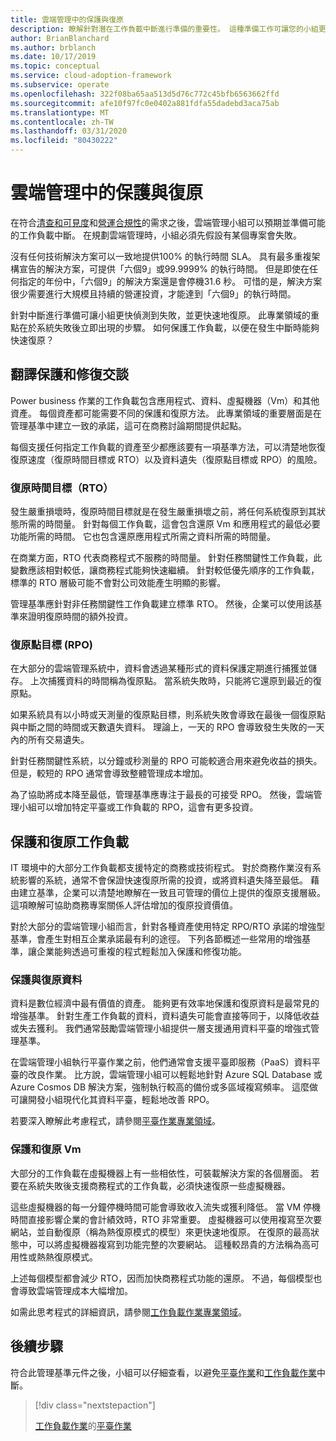 ```yaml
---
title: 雲端管理中的保護與復原
description: 瞭解針對潛在工作負載中斷進行準備的重要性。 這種準備工作可讓您的小組更快偵測到失敗，並更快速地復原。
author: BrianBlanchard
ms.author: brblanch
ms.date: 10/17/2019
ms.topic: conceptual
ms.service: cloud-adoption-framework
ms.subservice: operate
ms.openlocfilehash: 322f08ba65aa513d5d76c772c45bfb6563662ffd
ms.sourcegitcommit: afe10f97fc0e0402a881fdfa55dadebd3aca75ab
ms.translationtype: MT
ms.contentlocale: zh-TW
ms.lasthandoff: 03/31/2020
ms.locfileid: "80430222"
---
```

# <a name="protect-and-recover-in-cloud-management"></a>雲端管理中的保護與復原

在符合[清查和可見度](./inventory.md)和[營運合規性](./operational-compliance.md)的需求之後，雲端管理小組可以預期並準備可能的工作負載中斷。 在規劃雲端管理時，小組必須先假設有某個專案會失敗。

沒有任何技術解決方案可以一致地提供100% 的執行時間 SLA。 具有最多重複架構宣告的解決方案，可提供「六個9」或99.9999% 的執行時間。 但是即使在任何指定的年份中，「六個9」的解決方案還是會停機31.6 秒。 可惜的是，解決方案很少需要進行大規模且持續的營運投資，才能達到「六個9」的執行時間。

針對中斷進行準備可讓小組更快偵測到失敗，並更快速地復原。 此專業領域的重點在於系統失敗後立即出現的步驟。 如何保護工作負載，以便在發生中斷時能夠快速復原？

## <a name="translate-protection-and-recovery-conversations"></a>翻譯保護和修復交談

Power business 作業的工作負載包含應用程式、資料、虛擬機器（Vm）和其他資產。 每個資產都可能需要不同的保護和復原方法。 此專業領域的重要層面是在管理基準中建立一致的承諾，這可在商務討論期間提供起點。

每個支援任何指定工作負載的資產至少都應該要有一項基準方法，可以清楚地恢復復原速度（復原時間目標或 RTO）以及資料遺失（復原點目標或 RPO）的風險。

### <a name="recovery-time-objectives-rto"></a>復原時間目標（RTO）

發生嚴重損壞時，復原時間目標就是在發生嚴重損壞之前，將任何系統復原到其狀態所需的時間量。 針對每個工作負載，這會包含還原 Vm 和應用程式的最低必要功能所需的時間。 它也包含還原應用程式所需之資料所需的時間量。

在商業方面，RTO 代表商務程式不服務的時間量。 針對任務關鍵性工作負載，此變數應該相對較低，讓商務程式能夠快速繼續。 針對較低優先順序的工作負載，標準的 RTO 層級可能不會對公司效能產生明顯的影響。

管理基準應針對非任務關鍵性工作負載建立標準 RTO。 然後，企業可以使用該基準來證明復原時間的額外投資。

### <a name="recovery-point-objectives-rpo"></a>復原點目標 (RPO)

在大部分的雲端管理系統中，資料會透過某種形式的資料保護定期進行捕獲並儲存。 上次捕獲資料的時間稱為復原點。 當系統失敗時，只能將它還原到最近的復原點。

如果系統具有以小時或天測量的復原點目標，則系統失敗會導致在最後一個復原點與中斷之間的時間或天數遺失資料。 理論上，一天的 RPO 會導致發生失敗的一天內的所有交易遺失。

針對任務關鍵性系統，以分鐘或秒測量的 RPO 可能較適合用來避免收益的損失。 但是，較短的 RPO 通常會導致整體管理成本增加。

為了協助將成本降至最低，管理基準應專注于最長的可接受 RPO。 然後，雲端管理小組可以增加特定平臺或工作負載的 RPO，這會有更多投資。

## <a name="protect-and-recover-workloads"></a>保護和復原工作負載

IT 環境中的大部分工作負載都支援特定的商務或技術程式。 對於商務作業沒有系統影響的系統，通常不會保證快速復原所需的投資，或將資料遺失降至最低。 藉由建立基準，企業可以清楚地瞭解在一致且可管理的價位上提供的復原支援層級。 這項瞭解可協助商務專案關係人評估增加的復原投資價值。

對於大部分的雲端管理小組而言，針對各種資產使用特定 RPO/RTO 承諾的增強型基準，會產生對相互企業承諾最有利的途徑。 下列各節概述一些常用的增強基準，讓企業能夠透過可重複的程式輕鬆加入保護和修復功能。

### <a name="protect-and-recover-data"></a>保護與復原資料

資料是數位經濟中最有價值的資產。 能夠更有效率地保護和復原資料是最常見的增強基準。 針對生產工作負載的資料，資料遺失可能會直接等同于，以降低收益或失去獲利。 我們通常鼓勵雲端管理小組提供一層支援通用資料平臺的增強式管理基準。

在雲端管理小組執行平臺作業之前，他們通常會支援平臺即服務（PaaS）資料平臺的改良作業。 比方說，雲端管理小組可以輕鬆地針對 Azure SQL Database 或 Azure Cosmos DB 解決方案，強制執行較高的備份或多區域複寫頻率。 這麼做可讓開發小組現代化其資料平臺，輕鬆地改善 RPO。

若要深入瞭解此考慮程式，請參閱[平臺作業專業領域](./platform.md)。

### <a name="protect-and-recover-vms"></a>保護和復原 Vm

大部分的工作負載在虛擬機器上有一些相依性，可裝載解決方案的各個層面。 若要在系統失敗後支援商務程式的工作負載，必須快速復原一些虛擬機器。

這些虛擬機器的每一分鐘停機時間可能會導致收入流失或獲利降低。 當 VM 停機時間直接影響企業的會計績效時，RTO 非常重要。 虛擬機器可以使用複寫至次要網站，並自動復原（稱為熱復原模式的模型）來更快速地復原。 在復原的最高狀態中，可以將虛擬機器複寫到功能完整的次要網站。 這種較昂貴的方法稱為高可用性或熱熱復原模式。

上述每個模型都會減少 RTO，因而加快商務程式功能的還原。 不過，每個模型也會導致雲端管理成本大幅增加。

如需此思考程式的詳細資訊，請參閱[工作負載作業專業領域](./workload.md)。

## <a name="next-steps"></a>後續步驟

符合此管理基準元件之後，小組可以仔細查看，以避免[平臺作業](./platform.md)和[工作負載作業](./workload.md)中斷。

> [!div class="nextstepaction"]
> 
> [工作負載作業](./workload.md)的[平臺作業](./platform.md)
